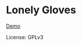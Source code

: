 # Lonely Gloves
[Demo](https://magnesia-berlin.de/lonley-gloves/ "www.magnesia-berlin.de")

License: GPLv3